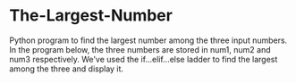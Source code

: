 # The-Largest-Number
Python program to find the largest number among the three input numbers.
In the program below, the three numbers are stored in num1, num2 and num3 respectively.
We've used the if...elif...else ladder to find the largest among the three and display it.
